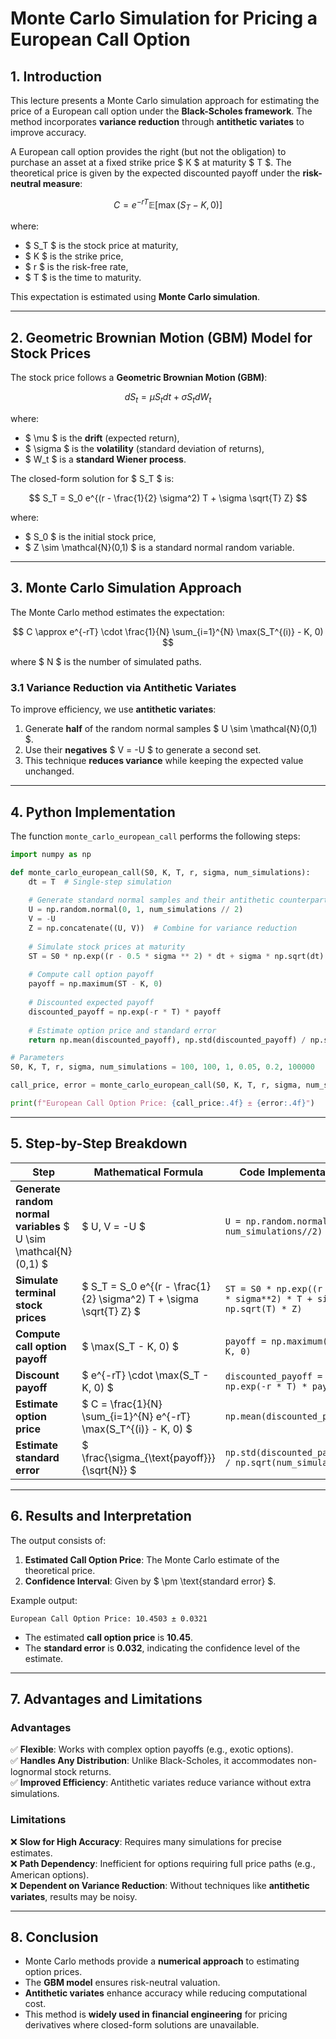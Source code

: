 # **Monte Carlo Simulation for Pricing a European Call Option**

## **1. Introduction**
This lecture presents a Monte Carlo simulation approach for estimating the price of a European call option under the **Black-Scholes framework**. The method incorporates **variance reduction** through **antithetic variates** to improve accuracy.

A European call option provides the right (but not the obligation) to purchase an asset at a fixed strike price $ K $ at maturity $ T $. The theoretical price is given by the expected discounted payoff under the **risk-neutral measure**:

$$
C = e^{-rT} \mathbb{E}[\max(S_T - K, 0)]
$$

where:
- $ S_T $ is the stock price at maturity,
- $ K $ is the strike price,
- $ r $ is the risk-free rate,
- $ T $ is the time to maturity.

This expectation is estimated using **Monte Carlo simulation**.

---

## **2. Geometric Brownian Motion (GBM) Model for Stock Prices**
The stock price follows a **Geometric Brownian Motion (GBM)**:

$$
dS_t = \mu S_t dt + \sigma S_t dW_t
$$

where:
- $ \mu $ is the **drift** (expected return),
- $ \sigma $ is the **volatility** (standard deviation of returns),
- $ W_t $ is a **standard Wiener process**.

The closed-form solution for $ S_T $ is:

$$
S_T = S_0 e^{(r - \frac{1}{2} \sigma^2) T + \sigma \sqrt{T} Z}
$$

where:
- $ S_0 $ is the initial stock price,
- $ Z \sim \mathcal{N}(0,1) $ is a standard normal random variable.

---

## **3. Monte Carlo Simulation Approach**
The Monte Carlo method estimates the expectation:

$$
C \approx e^{-rT} \cdot \frac{1}{N} \sum_{i=1}^{N} \max(S_T^{(i)} - K, 0)
$$

where $ N $ is the number of simulated paths.

### **3.1 Variance Reduction via Antithetic Variates**
To improve efficiency, we use **antithetic variates**:
1. Generate **half** of the random normal samples $ U \sim \mathcal{N}(0,1) $.
2. Use their **negatives** $ V = -U $ to generate a second set.
3. This technique **reduces variance** while keeping the expected value unchanged.

---

## **4. Python Implementation**
The function `monte_carlo_european_call` performs the following steps:

```python
import numpy as np

def monte_carlo_european_call(S0, K, T, r, sigma, num_simulations):
    dt = T  # Single-step simulation
    
    # Generate standard normal samples and their antithetic counterparts
    U = np.random.normal(0, 1, num_simulations // 2)
    V = -U
    Z = np.concatenate((U, V))  # Combine for variance reduction
    
    # Simulate stock prices at maturity
    ST = S0 * np.exp((r - 0.5 * sigma ** 2) * dt + sigma * np.sqrt(dt) * Z)
    
    # Compute call option payoff
    payoff = np.maximum(ST - K, 0)
    
    # Discounted expected payoff
    discounted_payoff = np.exp(-r * T) * payoff
    
    # Estimate option price and standard error
    return np.mean(discounted_payoff), np.std(discounted_payoff) / np.sqrt(num_simulations)

# Parameters
S0, K, T, r, sigma, num_simulations = 100, 100, 1, 0.05, 0.2, 100000

call_price, error = monte_carlo_european_call(S0, K, T, r, sigma, num_simulations)

print(f"European Call Option Price: {call_price:.4f} ± {error:.4f}")
```

---

## **5. Step-by-Step Breakdown**
| **Step** | **Mathematical Formula** | **Code Implementation** |
|----------|-----------------|---------------------|
| **Generate random normal variables** $ U \sim \mathcal{N}(0,1) $ | $ U, V = -U $ | `U = np.random.normal(0,1, num_simulations//2)` |
| **Simulate terminal stock prices** | $ S_T = S_0 e^{(r - \frac{1}{2} \sigma^2) T + \sigma \sqrt{T} Z} $ | `ST = S0 * np.exp((r - 0.5 * sigma**2) * T + sigma * np.sqrt(T) * Z)` |
| **Compute call option payoff** | $ \max(S_T - K, 0) $ | `payoff = np.maximum(ST - K, 0)` |
| **Discount payoff** | $ e^{-rT} \cdot \max(S_T - K, 0) $ | `discounted_payoff = np.exp(-r * T) * payoff` |
| **Estimate option price** | $ C = \frac{1}{N} \sum_{i=1}^{N} e^{-rT} \max(S_T^{(i)} - K, 0) $ | `np.mean(discounted_payoff)` |
| **Estimate standard error** | $ \frac{\sigma_{\text{payoff}}}{\sqrt{N}} $ | `np.std(discounted_payoff) / np.sqrt(num_simulations)` |

---

## **6. Results and Interpretation**
The output consists of:
1. **Estimated Call Option Price**: The Monte Carlo estimate of the theoretical price.
2. **Confidence Interval**: Given by $ \pm \text{standard error} $.

Example output:
```
European Call Option Price: 10.4503 ± 0.0321
```

- The estimated **call option price** is **10.45**.
- The **standard error** is **0.032**, indicating the confidence level of the estimate.

---

## **7. Advantages and Limitations**
### **Advantages**
✅ **Flexible**: Works with complex option payoffs (e.g., exotic options).  
✅ **Handles Any Distribution**: Unlike Black-Scholes, it accommodates non-lognormal stock returns.  
✅ **Improved Efficiency**: Antithetic variates reduce variance without extra simulations.

### **Limitations**
❌ **Slow for High Accuracy**: Requires many simulations for precise estimates.  
❌ **Path Dependency**: Inefficient for options requiring full price paths (e.g., American options).  
❌ **Dependent on Variance Reduction**: Without techniques like **antithetic variates**, results may be noisy.

---

## **8. Conclusion**
- Monte Carlo methods provide a **numerical approach** to estimating option prices.
- The **GBM model** ensures risk-neutral valuation.
- **Antithetic variates** enhance accuracy while reducing computational cost.
- This method is **widely used in financial engineering** for pricing derivatives where closed-form solutions are unavailable.